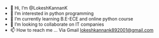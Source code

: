 - 👋 Hi, I’m @LokeshKannanK
- 👀 I’m interested in python programming
- 🌱 I’m currently learning B.E-ECE and online python course
- 💞️ I’m looking to collaborate on IT companies 
- 📫 How to reach me ... Via Gmail lokeshkannank892001@gmail.com
<!---
LokeshKannanK/LokeshKannanK is a ✨ special ✨ repository because its `README.md` (this file) appears on your GitHub profile.
You can click the Preview link to take a look at your changes.
--->

